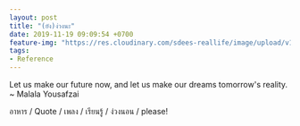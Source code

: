 ```yaml
---
layout: post
title: "(ยัง)ง่วงนะ"
date: 2019-11-19 09:09:54 +0700
feature-img: "https://res.cloudinary.com/sdees-reallife/image/upload/v1555658919/sample_feature_img.png"
tags:
- Reference
---
```


Let us make our future now, and let us make our dreams tomorrow's reality. ~ Malala Yousafzai

<i class="fa fa-child" style="color:plum"></i>

อาหาร / Quote / เพลง / เรียนรู้ / ง่วงนอน / please!
